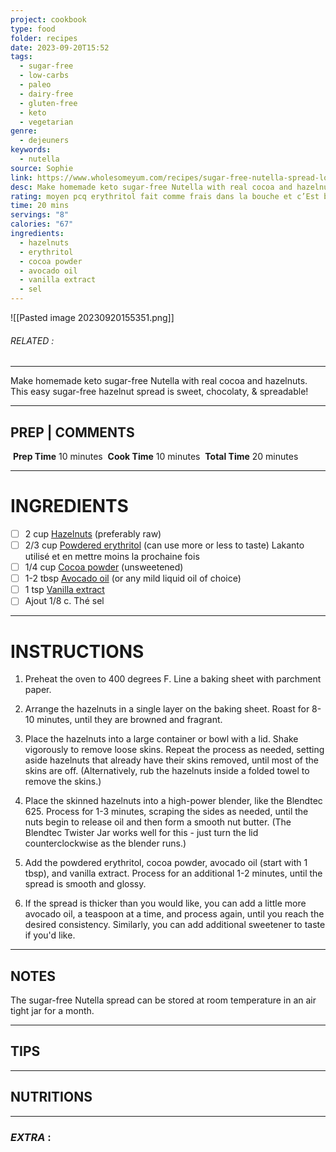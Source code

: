 ```yaml
---
project: cookbook
type: food
folder: recipes
date: 2023-09-20T15:52
tags:
  - sugar-free
  - low-carbs
  - paleo
  - dairy-free
  - gluten-free
  - keto
  - vegetarian
genre:
  - dejeuners
keywords:
  - nutella
source: Sophie
link: https://www.wholesomeyum.com/recipes/sugar-free-nutella-spread-low-carb-paleo/
desc: Make homemade keto sugar-free Nutella with real cocoa and hazelnuts. This easy sugar-free hazelnut spread is sweet, chocolaty, & spreadable!
rating: moyen pcq erythritol fait comme frais dans la bouche et c’Est bizarre mais JAcob aime ça
time: 20 mins
servings: "8"
calories: "67"
ingredients:
  - hazelnuts
  - erythritol
  - cocoa powder
  - avocado oil
  - vanilla extract
  - sel
---
```


![[Pasted image 20230920155351.png]]
###### *RELATED* : 
---
Make homemade keto sugar-free Nutella with real cocoa and hazelnuts. This easy sugar-free hazelnut spread is sweet, chocolaty, & spreadable!

---
## PREP | COMMENTS

 **Prep Time** 10 minutes
 **Cook Time** 10 minutes
 **Total Time** 20 minutes

---
# INGREDIENTS

- [ ] 2 cup [Hazelnuts](https://www.wholesomeyum.com/product/B00HUZNTLA/US/wholyum-20/) (preferably raw)
- [ ] 2/3 cup [Powdered erythritol](https://www.wholesomeyum.com/product/B0079OYIFS/US/wholyum-20/) (can use more or less to taste) Lakanto utilisé et en mettre moins la prochaine fois
- [ ] 1/4 cup [Cocoa powder](https://www.wholesomeyum.com/product/B00HES9CMS/US/wholyum-20/) (unsweetened)
- [ ] 1-2 tbsp [Avocado oil](https://www.wholesomeyum.com/product/B00RBTKRA6/US/wholyum-20/) (or any mild liquid oil of choice)
- [ ] 1 tsp [Vanilla extract](https://www.wholesomeyum.com/product/B0002UN7PI/US/wholyum-20/)
- [ ] Ajout 1/8 c. Thé sel

---
# INSTRUCTIONS

1. Preheat the oven to 400 degrees F. Line a baking sheet with parchment paper.
    
2. Arrange the hazelnuts in a single layer on the baking sheet. Roast for 8-10 minutes, until they are browned and fragrant.
    
3. Place the hazelnuts into a large container or bowl with a lid. Shake vigorously to remove loose skins. Repeat the process as needed, setting aside hazelnuts that already have their skins removed, until most of the skins are off. (Alternatively, rub the hazelnuts inside a folded towel to remove the skins.)
    
4. Place the skinned hazelnuts into a high-power blender, like the Blendtec 625. Process for 1-3 minutes, scraping the sides as needed, until the nuts begin to release oil and then form a smooth nut butter. (The Blendtec Twister Jar works well for this - just turn the lid counterclockwise as the blender runs.)
    
5. Add the powdered erythritol, cocoa powder, avocado oil (start with 1 tbsp), and vanilla extract. Process for an additional 1-2 minutes, until the spread is smooth and glossy.
    
6. If the spread is thicker than you would like, you can add a little more avocado oil, a teaspoon at a time, and process again, until you reach the desired consistency. Similarly, you can add additional sweetener to taste if you'd like.

---
## NOTES

The sugar-free Nutella spread can be stored at room temperature in an air tight jar for a month.

---
## TIPS



---
## NUTRITIONS



---
### *EXTRA* :



